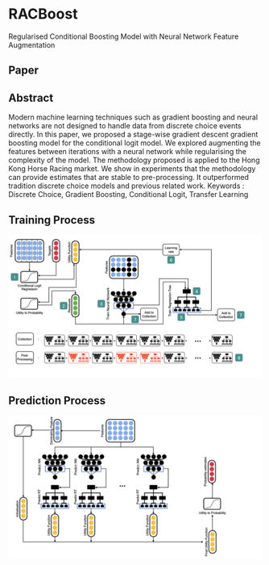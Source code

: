 # RACBoost 
Regularised Conditional Boosting Model with Neural Network Feature Augmentation

## Paper

## Abstract
Modern machine learning techniques such as gradient boosting and neural networks are not designed to handle data from discrete choice events directly. In this paper, we proposed a stage-wise gradient descent gradient boosting model for the conditional logit model. We explored augmenting the features between iterations with a neural network while regularising the complexity of the model. The methodology proposed is applied to the Hong Kong Horse Racing market. We show in experiments that the methodology can provide estimates that are stable to pre-processing. It outperformed tradition discrete choice models and previous related work.
Keywords : Discrete Choice, Gradient Boosting, Conditional Logit, Transfer Learning

## Training Process
![alt text](https://github.com/ivanyhto/RACBoost/blob/master/Training.png?raw=true)

## Prediction Process
![alt text](https://github.com/ivanyhto/RACBoost/blob/master/Prediction.png?raw=true)
